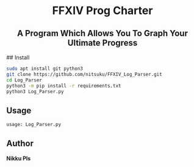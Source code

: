 <h1 align="center">FFXIV Prog Charter</h1>
<h2 align="center">A Program Which Allows You To Graph Your Ultimate Progress</h2>
## Install

```sh
sudo apt install git python3
git clone https://github.com/nitsuku/FFXIV_Log_Parser.git
cd Log_Parser
python3 -m pip install -r requirements.txt
python3 Log_Parser.py
```

## Usage

```sh
usage: Log_Parser.py
```

## Author

 **Nikku Pls**


